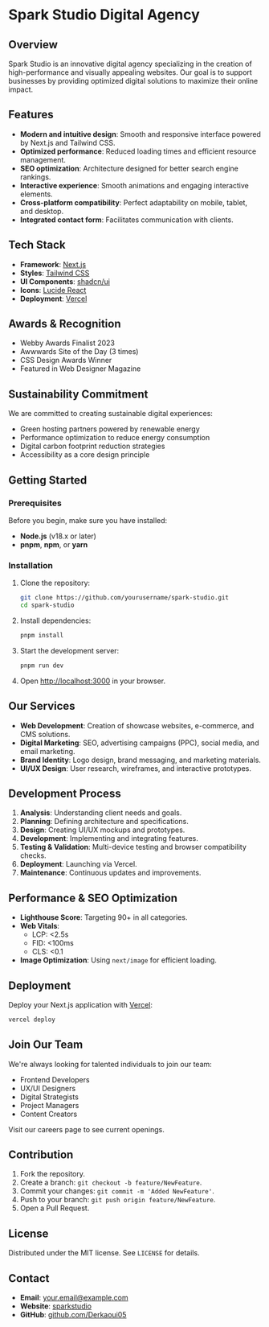 # Spark Studio Digital Agency

<!-- ![Spark Studio Digital Agency](public/images/logo.png) -->

## Overview

Spark Studio is an innovative digital agency specializing in the creation of high-performance and visually appealing websites. Our goal is to support businesses by providing optimized digital solutions to maximize their online impact.

## Features

- **Modern and intuitive design**: Smooth and responsive interface powered by Next.js and Tailwind CSS.
- **Optimized performance**: Reduced loading times and efficient resource management.
- **SEO optimization**: Architecture designed for better search engine rankings.
- **Interactive experience**: Smooth animations and engaging interactive elements.
- **Cross-platform compatibility**: Perfect adaptability on mobile, tablet, and desktop.
- **Integrated contact form**: Facilitates communication with clients.

## Tech Stack

- **Framework**: [Next.js](https://nextjs.org/)
- **Styles**: [Tailwind CSS](https://tailwindcss.com/)
- **UI Components**: [shadcn/ui](https://ui.shadcn.com/)
- **Icons**: [Lucide React](https://lucide.dev/)
- **Deployment**: [Vercel](https://vercel.com/)

## Awards & Recognition

- Webby Awards Finalist 2023
- Awwwards Site of the Day (3 times)
- CSS Design Awards Winner
- Featured in Web Designer Magazine

## Sustainability Commitment

We are committed to creating sustainable digital experiences:

- Green hosting partners powered by renewable energy
- Performance optimization to reduce energy consumption
- Digital carbon footprint reduction strategies
- Accessibility as a core design principle

## Getting Started

### Prerequisites

Before you begin, make sure you have installed:
- **Node.js** (v18.x or later)
- **pnpm**, **npm**, or **yarn**

### Installation

1. Clone the repository:
   ```bash
   git clone https://github.com/yourusername/spark-studio.git
   cd spark-studio
   ```
2. Install dependencies:
   ```bash
   pnpm install
   ```
3. Start the development server:
   ```bash
   pnpm run dev
   ```
4. Open [http://localhost:3000](http://localhost:3000) in your browser.


## Our Services

- **Web Development**: Creation of showcase websites, e-commerce, and CMS solutions.
- **Digital Marketing**: SEO, advertising campaigns (PPC), social media, and email marketing.
- **Brand Identity**: Logo design, brand messaging, and marketing materials.
- **UI/UX Design**: User research, wireframes, and interactive prototypes.

## Development Process

1. **Analysis**: Understanding client needs and goals.
2. **Planning**: Defining architecture and specifications.
3. **Design**: Creating UI/UX mockups and prototypes.
4. **Development**: Implementing and integrating features.
5. **Testing & Validation**: Multi-device testing and browser compatibility checks.
6. **Deployment**: Launching via Vercel.
7. **Maintenance**: Continuous updates and improvements.

## Performance & SEO Optimization

- **Lighthouse Score**: Targeting 90+ in all categories.
- **Web Vitals**:
  - LCP: <2.5s
  - FID: <100ms
  - CLS: <0.1
- **Image Optimization**: Using `next/image` for efficient loading.

## Deployment

Deploy your Next.js application with [Vercel](https://vercel.com/new):

```bash
vercel deploy
```

## Join Our Team

We're always looking for talented individuals to join our team:

- Frontend Developers
- UX/UI Designers
- Digital Strategists
- Project Managers
- Content Creators

Visit our careers page to see current openings.

## Contribution

1. Fork the repository.
2. Create a branch: `git checkout -b feature/NewFeature`.
3. Commit your changes: `git commit -m 'Added NewFeature'`.
4. Push to your branch: `git push origin feature/NewFeature`.
5. Open a Pull Request.

## License

Distributed under the MIT license. See `LICENSE` for details.

## Contact

- **Email**: [your.email@example.com](mailto:derkaouidevl@gmail.com)
- **Website**: [sparkstudio](sparkstudio.vercel.app)
- **GitHub**: [github.com/Derkaoui05](https://github.com/Derkaoui05/agency)
